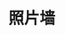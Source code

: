 # 照片墙

<photo img='/img/answer.jpg' text='晋沐南风教师课后为同学们答疑解惑' date='2018年8月12日'/>

<photo img='/img/ceremony.jpg' text='晋沐南风活动开幕式现场' date='2019年3月18日'/>

<photo img='/img/class.jpg' text='支教课程“寻找真实的宇宙”课堂' date='2018年8月6日'/>
